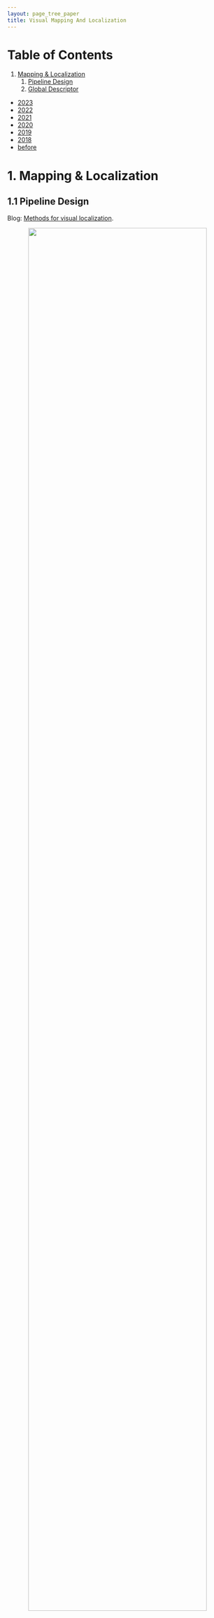 ```yaml
---
layout: page_tree_paper
title: Visual Mapping And Localization
---
```


# Table of Contents
1. [Mapping & Localization](#lvlp)
    1. [Pipeline Design](#lvlp1)
    2. [Global Descriptor](#lvlp2)

* [2023](#l2023)
* [2022](#l2022)
* [2021](#l2021)
* [2020](#l2020)
* [2019](#l2019)
* [2018](#l2018)
* [before](#lbefore)

<p/><p/>

<a name="lvlp"></a>
# 1. Mapping & Localization

<a name="lvlp1"></a>
## 1.1 Pipeline Design

Blog: [Methods for visual localization](https://europe.naverlabs.com/blog/methods-for-visual-localization/).

<div align="center">    
<img src="/assets/img/paperread/visual_localization_methods.png" width="90%"/>
</div>

* HLOC (blue line) : point based mapping (feature extraction + match + sfm), image retrieval, PnP. The most sophisticated method, but too many algorithm modules, make the system complicated. And the development cost is large, since we need to refine each module separatly, then fused to test, all the modules are entangled to each other.
* Retrieval Based (green line) : all based on image retrieval, which is a weak pose, cannot reach high accuracy.
* End-to-end regression (black line) : I don't buy the idea. we cannot afford train a model for each scene.
* Relatve pose (purple line) : Single module, pose strong. But relative pose constraints might suffer degenerated scenes.

<a name="lvlp2"></a>
## 1.2 Global Descriptor

Has two type of understanding:

||  Visual geo-localization (VG)  |  Image Retrieval |
|---|---------------------------|----------------------|
| description | Image localization task, find image close in pose (6dof) space.  | Find images with similar look (not necessarily close in pose space) |
| loss | pose space distance | image similarity, hard to define |
| method | rich of Deep Learning methods | found only classic method |  
| implementation | [cosplace](#lcosplace), [NetVLAD](#lnetvlad)  |   [Bag-of-Words](https://github.com/dorian3d/DBoW2), VLAD  |

<u>We should make a model to do real 'Image Retrieval' task.</u>
* choose Classification model, which is more efficient to train.
* transform matched images to id.

<a name="l2023"></a>
# 2023

<img src="/assets/img/paperread/thumbs.png" height="25"/> [Two-view Geometry Scoring Without Correspondences](https://arxiv.org/pdf/2306.01596.pdf), [github](https://github.com/nianticlabs/scoring-without-correspondences). A fundamental matrix scoring network. Outperform [MAGSAC++](#lMAGSAC++) in selecting best candidate. (and analysis RANSAC failures)


<img src="/assets/img/paperread/chrown0.png" height="25"/> [DABA: Decentralized and Accelerated Large-Scale Bundle Adjustment](https://github.com/facebookresearch/DABA). Dencentralized and <u>without centrial device</u> (while [ADMM BA](#ladmmba) needs a centrial device and sensitive to prarmeter tuning). [detail notes](https://drive.google.com/file/d/1319stjgAeAOXhtL3vaH-q3_4AIriwaLA/view?usp=sharing).

* Using [Majorization Minimizaion](http://yaroslavvb.com/papers/hunter-tutorial.pdf): deriving a novel surrogate function (an upper bound of the original loss function) that decouples optimization variables from different devices.
* Reformulate the reprojection error to surrogate function.
* <u>Nesterov’s Acceleration</u> (from [Distributed Photometric Bundle Adjustment](https://cvg.cit.tum.de/_media/spezial/bib/demmel2020distributed.pdf)) using momentum update.
* <u>Adaptive Restart</u> to ensure convergence (problem caused by nonconvexity of BA).


<img src="/assets/img/paperread/chrown.png" height="25"/> [IMAGEBIND: One Embedding Space To Bind Them All](https://imagebind.metademolab.com/) bind many input (image, text, depth, audio, imu, thermal) together.
Can Using audio and images to retrieve related images -> Image Retrieval. (& other capabilities).


<img src="/assets/img/paperread/thumbs.png" height="25"/> [MixVPR: Feature Mixing for Visual Place Recognition](https://arxiv.org/abs/2303.02190) take advantage of the capacity of fully connected layers to automatically aggregate features in a holistic way.

<img src="/assets/img/paperread/thumbs.png" height="25"/> [Are Local Features All You Need for Cross-Domain Visual Place Recognition?](https://arxiv.org/abs/2304.05887) evaluate rerank methods (re-rank a set of candidates (usually through spatial verification) provided through image retrieval methods).

<img src="/assets/img/paperread/thumbs.png" height="25"/> [Refinement for Absolute Pose Regression with Neural Feature Synthesis](https://arxiv.org/pdf/2303.10087.pdf)

<a name="l2022"></a>
# 2022

<img src="/assets/img/paperread/thumbs.png" height="25"/> [TransVPR: Transformer-based place recognition with multi-level attention aggregation](https://arxiv.org/abs/2201.02001)
use <u>self-attention</u> operation in vision Transformers to implicitly select task-relevant information.
* related work : Patch-Level Descriptors (e.g. Patch-NetVLAD).


<a name="lcosplace"></a>
<img src="/assets/img/paperread/chrown.png" height="25"/> [CosPlace: Rethinking Visual Geo-localization for Large-Scale Applications](https://github.com/gmberton/CosPlace). <u>Train as classification</u>: Use key (from pose) to train retrieval global descriptor (as used in human face recognition), to avoid the expensive mining needed by the commonly used contrastive learning (NetVLAD).

* encode pose into class id. (designed for 'Visual geo-localization', while not for 'Image Retrieval')
* divide the whole dataset into difference dataset batch (by grid), to ensure different classes are far in distance.
* Large Margin Cosine Loss (LCML), used in [CosFace](https://openaccess.thecvf.com/content_cvpr_2018/papers/Wang_CosFace_Large_Margin_CVPR_2018_paper.pdf).


<img src="/assets/img/paperread/thumbs.png" height="25"/> [NICE-SLAM: Neural Implicit Scalable Encoding for SLAM](https://arxiv.org/abs/2112.12130), [github](https://github.com/cvg/nice-slam). a hierarchical, grid-based neural implicit encoding, multi-resolution scalable solution akin to [iMAP](https://edgarsucar.github.io/iMAP/), intuition similar to [NERF](../subjects/#l3.1).

<img src="/assets/img/paperread/thumbs.png" height="25"/> [DM-VIO: Delayed Marginalization Visual-Inertial Odometry](https://arxiv.org/abs/2201.04114) a better DSO-IMU, [github](https://github.com/lukasvst/dm-vio).

* Multi-stage IMU initializer. Dynamic photometric weight (decrease weight for overall bad image).
* Pose graph bundle adjustment.
* A second factor graph for delayed marginalization (marginalization cannot be undone, but it can be delayed).

<img src="/assets/img/paperread/thumbs.png" height="25"/> [DSOL: A Fast Direct Sparse Odometry Scheme](https://arxiv.org/abs/2203.08182), [github](https://github.com/versatran01/dsol). Algorithmic and implementation enhancements of DSO, focus on the <u>stereo version</u>.

<img src="/assets/img/paperread/thumbs.png" height="25"/> [Long-term Visual Map Sparsification with Heterogeneous GNN](https://arxiv.org/abs/2203.15182) use GNN to substitute the ILP method. compare with the result using [Keep it brief (paper)](https://ieeexplore.ieee.org/document/7353722/) , [my notes here (better take a look)](#lkeepbrief) for map summarization.

<a name="l2021"></a>
# 2021

<a name="lgtsfm"></a>
<img src="/assets/img/paperread/chrown.png" height="25"/> [gtsfm : Georgia Tech Structure from Motion](https://github.com/borglab/gtsfm), global SFM pipeline.

* [Union-Find approach](https://hal-enpc.archives-ouvertes.fr/hal-00769267/file/moulon_monasse_featureTracking_CVMP12.pdf) for feature tracking.
* Estimate [Cycle Consistent View Graph](https://github.com/borglab/gtsfm/blob/master/gtsfm/view_graph_estimator/cycle_consistent_rotation_estimator.py#L47): remove inconsistent triplets.
* Solve by global method :
    * solve camera rotation using [Shonan Rotation Averaging](#lrotationaverage).
    * solve camera translations using [Translation Averaging](#ltranslationaverage).
* Process a full BA. then MVS.

<img src="/assets/img/paperread/chrown0.png" height="25"/> [GVINS: Tightly Coupled GNSS-Visual-Inertial Fusion for Smooth and Consistent State Estimation](https://github.com/HKUST-Aerial-Robotics/GVINS) It offers a complete model of GPS measurement. Makes fusion with GPS very solid.

<img src="/assets/img/paperread/unhappy.png" height="25"/> [DSP-SLAM: Object Oriented SLAM with Deep Shape Priors](https://jingwenwang95.github.io/dsp-slam/) ORBSLAM2 + object tracking

<img src="/assets/img/paperread/chrown0.png" height="25"/> [V-SLAM: Unconstrained Line-based SLAM Using Vanishing Points for Structural Mapping](https://arxiv.org/abs/2112.13515) Plucher coordinate line only has normal residual term, cannot fix degeneracy cases (line on epipolar plane). This paper introduces a new residual based on vanishing point measurements.

<img src="/assets/img/paperread/thumbs.png" height="25"/> [Pixel-Perfect Structure-from-Motion with Featuremetric Refinement](https://arxiv.org/abs/2108.08291). [github](github.com/cvg/pixel-perfect-sfm) (1) adjust the initial keypoint locations (use CNN dense features with direct alignment); (2) refine points and camera poses.

<a name="l2020"></a>
# 2020

<a name="lrotationaverage"></a>
<img src="/assets/img/paperread/chrown.png" height="25"/> [Shonan Rotation Averaging: Global Optimality by Surfing SO(p)n](https://arxiv.org/abs/2008.02737). gives global optimal (which ordinary LM cannot give).

* [SE-Sync](#lmstaircase) uses truncated-Newton Riemannian optimization on Stiefel manifold, which cannot be done in common libraries (ceres, g2o, gstam). This paper uses variables in rotation manifold, then project to Stiefel manifold. $Q=[S, V]$, $Q\in SO(p), S\in St(d, p)$. then we have $S=\pi(Q) = QP$, $P=[I_{d}; 0]$.
* Then the problem could be re-written to :

$$
p^{*} = \min_{Q\in SO(r)^{n}} \sum_{(i, j)\in E}\kappa_{ij} tr(Q_{i}P\tilde{R}_{ij}P^{T}Q_{j}^{T})
$$


* used in <img src="/assets/img/paperread/chrown.png" height="25"/> [gtsfm](#lgtsfm) (along with [translation averaging](#ltranslationaverage)), a different mapping pipeline from colmap-sfm. [gstam implementation](https://github.com/borglab/gtsam/blob/a0d64a9448b2bf4deb5073b3860a39c6b9fdd4dd/gtsam/sfm/ShonanAveraging.h)


<img src="/assets/img/paperread/chrown.png" height="25"/>  [hloc Hierarchical-Localization](https://github.com/cvg/Hierarchical-Localization). [CVPR2020](https://www.visuallocalization.net/workshop/cvpr/2020/) winner.

* [SuperPoint 2017](https://arxiv.org/abs/1712.07629), [SuperGlue](https://arxiv.org/abs/1911.11763) with [colmap 2016](https://colmap.github.io/) for building map.
* [Hierarchical Localization 2019](https://arxiv.org/abs/1812.03506) for localization. (Roughly speaking, using [NetVLAD 2016](https://arxiv.org/abs/1511.07247) match submap with a global descriptor, then match with reference image).

<div align="center">    
<img src="/assets/img/paperread/hloc.png" width="90%"/>
</div>

<img src="/assets/img/paperread/chrown0.png" height="25"/> [Online Invariance Selection for Local Feature Descriptors](https://github.com/rpautrat/LISRD) Mainly for image retrieval. A light-weight meta descriptor approach to automatically select the best invariance of the local descriptors given the context. Learning the best invariance for local descriptors.

<img src="/assets/img/paperread/chrown0.png" height="25"/> [Online Visual Place Recognition via Saliency Re-identification](https://arxiv.org/pdf/2007.14549.pdf). [github project](https://github.com/wh200720041/SRLCD) .

* Perform both saliency detection and retrieval in frequency domain (2D Fourier transformation).
* Saliency map : IFFT of the difference w.r.t. average filtered log spectral. Kernel cross-correlator (KCC) to match.
* No offline trainning needed. Low cost, higher recall rate than DBoW2 (as shown in the paper).

<img src="/assets/img/paperread/chrown0.png" height="25"/> [Learning Feature Descriptors using Camera Pose Supervision](https://github.com/qianqianwang68/caps), use camera pose (re-projected distance to epipolar line) error as loss function to train NN.

<img src="/assets/img/paperread/chrown0.png" height="25"/>  [Kapture: Robust Image Retrieval-based Visual Localization using Kapture](https://arxiv.org/pdf/2007.13867.pdf) data-driven features. Instead of manually describing how keypoints or image descriptions should look like, a large amount of data is used to train an algorithm to make this decision by itself.

<img src="/assets/img/paperread/chrown0.png" height="25"/>  [Multi-View Optimization of Local Feature Geometry](https://github.com/mihaidusmanu/local-feature-refinement) Refining the geometry of local image features from multiple views without known scene or camera geometry. Optimize feature keypoints' position based on multiple views.

* Process feature extraction and feature matching steps.
* Calculate visual flow $T_{u\to v}(x_{u})$ between feature matches (as the jacobians), using CNN method.
* Perform optimization for each feature track. Residual is weighted $(x_{v} - x_{u} - T_{u\to v}(x_{u}))$

<img src="/assets/img/paperread/thumbs.png" height="25"/> [Cross-Descriptor Visual Localization and Mapping](https://arxiv.org/pdf/2012.01377.pdf).  “translates” descriptors from one representation to another, using NN method.

<img src="/assets/img/paperread/unhappy.png" height="25"/>  [Attention Guided Camera Localization](https://github.com/BingCS/AtLoc). Roughly speaking, [MapNet 2018](https://github.com/NVlabs/geomapnet) with attention.

<img src="/assets/img/paperread/thumbs.png" height="25"/> [Pose Estimation for Ground Robots: On Manifold Representation, Integration, Re-Parameterization, and Optimization](https://arxiv.org/abs/1909.03423). Using wheel odometer and a monocular camera. Use mathematical representation of ground as the pose manifold.


<a name="l2019"></a>
# 2019

<a name="lMAGSAC++"></a>
<img src="/assets/img/paperread/chrown0.png" height="25"/> [MAGSAC++, a fast, reliable and accurate robust estimator](https://arxiv.org/abs/1912.05909), [github](https://github.com/danini/magsac).

<img src="/assets/img/paperread/thumbs.png" height="25"/> [OANet](https://github.com/zjhthu/OANet) Learning Two-View Correspondences and Geometry Using Order-Aware Network. In short, GNN based feature matches outlier rejection.

<img src="/assets/img/paperread/unhappy.png" height="25"/> [DIFL-FCL](https://github.com/HanjiangHu/DIFL-FCL) Domain-Invariant Feature Learning with Feature Consistency Loss. Train DL features which are robust to environment change (using GAN to generate train set). It may help when we are lack of real training images, while mostly it won't happen.

<img src="/assets/img/paperread/unhappy.png" height="25"/> [Multi-Process Fusion](https://github.com/StephenHausler/Multi-Process-Fusion). Ensemble methods for image retrieval process.

<img src="/assets/img/paperread/chrown.png" height="25"/> [Large-scale, real-time visual-inertial localization revisited](https://arxiv.org/abs/1907.00338) review of different methods, finally use [Keep it brief (paper)](https://ieeexplore.ieee.org/document/7353722/) , [my notes here (better take a look)](#lkeepbrief) for map summarization.

<a name="l2018"></a>
# 2018

<img src="/assets/img/paperread/thumbs.png" height="25"/> [ToDayGAN](https://arxiv.org/abs/1809.09767). Use GAN to transform night image to bright day, then use the transformed image for image retrieval task.

<img src="/assets/img/paperread/unhappy.png" height="25"/> [Efficient adaptive non-maximal suppression algorithms for homogeneous spatial keypoint distribution](https://github.com/BAILOOL/ANMS-Codes)
* ANMS(Adaptive non-maximal suppression) based on Tree Data Structure (TDS).
* Suppression via Square Covering (SSC)

<a name="lbefore"></a>
# Before
----------------

<a name="ladmmba"></a>
<img src="/assets/img/paperread/chrown.png" height="25"/> [Distributed Very Large Scale Bundle Adjustment by Global Camera Consensus](https://openaccess.thecvf.com/content_ICCV_2017/papers/Zhang_Distributed_Very_Large_ICCV_2017_paper.pdf)

* [ADMM](https://cvx-learning.readthedocs.io/en/latest/ADMM/ADMM.html) consensus both on camera poses and map points.
* self-adaption penality & over-relaxation to improve convergence rate.
* graph cut camera-point visility graph to distribute problem.


<a name="lmstaircase"></a>
<img src="/assets/img/paperread/chrown.png" height="25"/> [SE-Sync: A Certifiably Correct Algorithm for Synchronization over the Special Euclidean Group 2017](https://arxiv.org/abs/1612.07386), [github code](https://github.com/david-m-rosen/SE-Sync).
Produce certifiably globally optimal solutions of the special Euclidean synchronization problem, using semidefinite relaxation. **This is the mathematic basis for another way to build visual map, instead of standard COLMAP--bundle adjustment SFM.**

* <u>Problem original (maximum-likelihood estimation for SE(d) synchronization)</u> the most straight forward formule of the problem:

$$
p^{*}_{MLE} = \min_{t_{i} \in R^{d}, R_{i} \in SO(d)} \sum_{(i, j) \in E} \kappa_{ij} \| R_{j} - R_{i} \tilde{R}_{ij} \|
+ \tau_{ij}\| t_{j} - t_{i} - R_{i}\tilde{t}_{ij} \|_{2}^{2}
$$

* <u>Problem (Simplified maximum-likelihood estimation)</u> simplified version of the upper problem (see the paper for $\tilde{Q}$, and if we solve [rotation average problem](#lrotationaverage), we will have $\tilde{Q} = L(\tilde{G}^{rho})$), then t could be derived directly from optimal R*:

$$
p^{*}_{MLE} = \min_{R\in SO(d)^{n}} tr(\tilde{Q}R^{T}R)
$$

* <u>Problem relaxed (Dual semidefinite relaxation for SE(d) synchronization)</u> (see [Semidefinite Programming](https://cvx-learning.readthedocs.io/en/latest/SDP/Index.html)), solve this problem, then factorize Z* to get R* (proven by theorem in paper):

$$
p^{*}_{SDP} = \min_{Z\in Sym(dn)} tr(\tilde{Q}Z), s.t. Z \succeq 0
$$

* Solve the upper relaxed problem by a further simplified <u>unconstrained</u> form:
    * hard to solve by general interior-point methods, since Z is high dimensional.
    * low-rank structure : solve a low-rank $T\in R^{r \times dn}$, s.t. $Z=Y^{T}Y$.
    * in [Stiefel manifold](https://en.wikipedia.org/wiki/Stiefel_manifold) : $Y \triangleq (Y_{1}, ..., Y_{n}), Y_{i} \in St(d, r)$.
    * decompose $\tilde{Q}$ into sparse matrices.

$$
p^{*}_{SDPLR} = \min_{Y \in St(d, r)^{n}} tr(\tilde{Q}Y^{T}Y)
$$

* Riemannian Staircase, truncated-Newton Riemannian optimization. [Global rates of convergence for nonconvex optimization on manifolds 2016](https://arxiv.org/abs/1605.08101).

```
function RiemannianStaircase(Y):
  for r = r0, ..., dn + 1 do:
    Starting at Y, apply a Riemannian optimization to identify
    a second-order critical point Y* in St(d, r)^n of the problem.
    if rank(Y*) < r then:
      return Y*
    else
      Set Y = (Y*, 0^(1*dn))
    end if
  end for
end function
```

<img src="/assets/img/paperread/thumbs.png" height="25"/> [Efficient Non-Consecutive Feature Tracking for Robust Structure-From-Motion 2016](https://jiaya.me/papers/sfm_tip16.pdf), [github](https://github.com/zju3dv/ENFT). during with tracking fail in video sfm: consecutive point tracking (multi-homographies match) and non-consecutive track matching.

* <u>in video sfm, we better take advantage of feature tracking instead of pure descriptor based matching.</u> so we could have more long track
* segment-based ba, to handle large problem.

<a name="lnetvlad"></a>
<img src="/assets/img/paperread/chrown.png" height="25"/> [NetVLAD: CNN architecture for weakly supervised place recognition](https://openaccess.thecvf.com/content_cvpr_2016/papers/Arandjelovic_NetVLAD_CNN_Architecture_CVPR_2016_paper.pdf).
Triplet loss made from pose, transform the problem from 'Image Retrieval' to 'Visual geo-localization'.

<img src="/assets/img/paperread/chrown.png" height="25"/><img src="/assets/img/paperread/chrown.png" height="25"/> [Keep it brief: Scalable creation of compressed localization maps 2015](https://ieeexplore.ieee.org/document/7353722/) use ILP (integral linear programming) to solve the summerization problem. (worth try) <a name="lkeepbrief"></a>

<div align="center">    
<img src="/assets/img/paperread/vision_ilp.png" width="50%"/>
</div>

My test the upper method, see [an simple example usage in github with ortools](https://github.com/yeliu-deepmirror/or-tools/blob/dm/ortools/simplify/vision_map_ilp_test.cc)
* use [google ortools](https://developers.google.com/optimization) to solve the ILP problem.
* use [SNAP](http://snap.stanford.edu/proj/snap-www/) to analysis the vision map graph.
* tried this method in our benchmarks (keep 10% the map points, mean image observations drop from 1300 to 200), the localization result dropped within 10% (90% to 80%).

<a name="ltranslationaverage"></a>
<img src="/assets/img/paperread/chrown.png" height="25"/> [Robust Global Translations with 1DSfM 2014](https://www.cs.cornell.edu/projects/1dsfm/docs/1DSfM_ECCV14.pdf), depends on the relative directions between camera poses.

* <u>Problem Origin</u> (end point j could be <u>a camera or a point</u>, using squared chordal distance):

$$
{t_{k}}^{*} = \min_{t_{k} \in R^{3}} \sum_{(i, j)\in E} d_{ch}(\hat{t}_{ij}, \frac{t_{j} - t_{i}}{\|t_{j} - t_{i} \|})^{2}
$$

* Outlier removal. project the problem into 1d space (e.g. into x axis line space) -> combinatorial ordering problem - MINIMUM FEEDBACK ARC SET problem. Solve by a greedy method.
* Solve the problem using [ceres](http://ceres-solver.org/), generally converged well.
    * Robust loss : Huber fits better than Cauchy.
    * Using iterative Schur with jacobi preconditioning (PCG).
    * Reweight camera-point edge weight by ratio, to make them less influential.
* [GTSAM implementation](https://github.com/borglab/gtsam/blob/develop/gtsam/sfm/TranslationRecovery.h), [usage in GTSFM](https://github.com/borglab/gtsfm/blob/master/gtsfm/averaging/translation/averaging_1dsfm.py)
